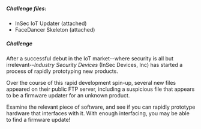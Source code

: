 ##### Challenge files:

* <i class="fab fa-usb"></i> InSec IoT Updater (attached)
* <i class="fas fa-laptop"></i> FaceDancer Skeleton (attached)


##### Challenge

After a successful debut in the IoT market--where security is all but irrelevant--<i>Industry Security Devices</i> (InSec Devices, Inc) has started a process of rapidly prototyping new products.

Over the course of this rapid development spin-up, several new files appeared on their public FTP server, including a suspicious file that appears to be a firmware updater for an unknown product.

Examine the relevant piece of software, and see if you can rapidly prototype hardware that interfaces with it. With enough interfacing, you may be able to find a firmware update!
